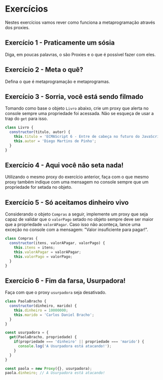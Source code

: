 # Exercícios

Nestes exercícios vamos rever como funciona a metaprogramação através dos proxies.

## Exercício 1 - Praticamente um sósia
Diga, em poucas palavras, o são Proxies e o que é possível fazer com eles.

## Exercício 2 - Meta o quê?
Defina o que é metaprogramação e metaprogramas.

## Exercício 3 - Sorria, você está sendo filmado
Tomando como base o objeto `Livro` abaixo, crie um proxy que alerta no console sempre uma propriedade foi acessada. Não se esqueça de usar a trap do `get` para isso.

``` javascript
class Livro {
  constructor(titulo, autor) {
    this.titulo = 'ECMAScript 6 - Entre de cabeça no futuro do JavaScript';
    this.autor = 'Diego Martins de Pinho';
  }
}
```

## Exercício 4 - Aqui você não seta nada!
Utilizando o mesmo proxy do exercício anterior, faça com o que mesmo proxy também indique com uma mensagem no console sempre que um propriedade for setada no objeto.

## Exercício 5 - Só aceitamos dinheiro vivo
Considerando o objeto `Compras` a seguir, implemente um proxy que seja capaz de validar que o `valorPago` setado no objeto sempre deve ser maior que a propriedade `valorAPagar`. Caso isso não aconteça, lance uma exceção no console com a mensagem: "Valor insuficiente para pagar!".

``` javascript
class Compras {
  constructor(itens, valorAPagar, valorPago) {
    this.itens = itens;
    this.valorAPagar = valorAPagar;
    this.valorPago = valorPago;
  }
}
```

## Exercício 6 - Fim da farsa, Usurpadora!
Faça com que o proxy `usurpadora` seja desativado.

``` javascript
class PaolaBracho {
  constructor(dinheiro, marido) {
    this.dinheiro = 10000000;
    this.marido = 'Carlos Daniel Bracho';
  }
}

const usurpadora = {
  get(PaolaBracho, propriedade) {
    if(propriedade === 'dinheiro' || propriedade === 'marido') {
      console.log('A Usurpadora está atacando!');
    }
  }
}

const paola = new Proxy({}, usurpadora);
paola.dinheiro; // A Usurpadora está atacando!
```
